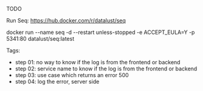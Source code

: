 TODO

Run Seq: https://hub.docker.com/r/datalust/seq

docker run --name seq -d --restart unless-stopped -e ACCEPT_EULA=Y -p 5341:80 datalust/seq:latest


Tags:
- step 01: no way to know if the log is from the frontend or backend
- step 02: service name to know if the log is from the frontend or backend
- step 03: use case which returns an error 500
- step 04: log the error, server side
